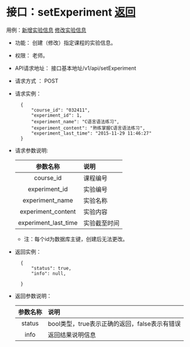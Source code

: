 # 接口：setExperiment  [返回](../../README.md)
用例：[新增实验信息](../用例/新增实验信息.md) [修改实验信息](../用例/修改实验信息.md) 

- 功能：
    创建（修改）指定课程的实验信息。
    
- 权限：
    老师。    
    
- API请求地址： 
    接口基本地址/v1/api/setExperiment

- 请求方式 ：
    POST

- 请求实例：

        {
            "course_id": "032411",
            "experiment_id": 1,
            "experiment_name": "C语言语法练习",
            "experiment_content": "熟练掌握C语言语法练习",
            "experiment_last_time": "2015-11-29 11:46:27"
        }    
    
        
- 请求参数说明:        

  |参数名称|说明|
  |:---------:|:--------------------------------------------------------|      
  |course_id|课程编号|
  |experiment_id|实验编号|  
  |experiment_name|实验名称|
  |experiment_content|实验内容|
  |experiment_last_time|实验截至时间|
  * 注：每个id为数据库主键，创建后无法更改。
  
- 返回实例：

        {         
            "status": true,
            "info": null,    

        }
 
- 返回参数说明： 
 
  |参数名称|说明|
  |:---------:|:--------------------------------------------------------|      
  |status|bool类型，true表示正确的返回，false表示有错误|
  |info|返回结果说明信息|

